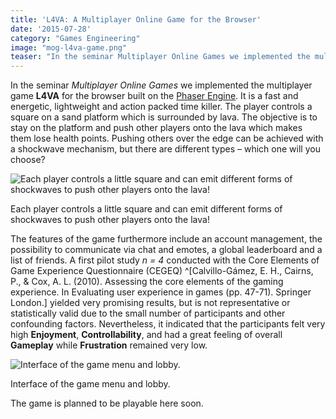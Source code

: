 ```yaml
---
title: 'L4VA: A Multiplayer Online Game for the Browser'
date: '2015-07-28'
category: "Games Engineering"
image: "mog-l4va-game.png"
teaser: "In the seminar Multiplayer Online Games we implemented the multiplayer game L4VA."
---
```


In the seminar *Multiplayer Online Games* we implemented the multiplayer game **L4VA** for the browser built on the 
[Phaser Engine](http://phaser.io). It is a fast and energetic, lightweight and action packed time killer. 
The player controls a square on a sand platform which is surrounded by lava. The objective is to stay on the platform and push other players onto the lava which makes them lose health points. 
Pushing others over the edge can be achieved with a shockwave mechanism, but there are different types – which one will you choose?

![Each player controls a little square and can emit different forms of shockwaves to push other players onto the lava!](/images/posts/mog-l4va-game.png)
<div class="caption">Each player controls a little square and can emit different forms of shockwaves to push other players onto the lava!</div>

The features of the game furthermore include an account management, the possibility to communicate via chat and emotes, 
a global leaderboard and a list of friends. A first pilot study *n = 4* conducted with the Core Elements of Game Experience Questionnaire (CEGEQ) ^[Calvillo-Gámez, E. H., Cairns, P., & Cox, A. L. (2010). Assessing the core elements of the gaming experience. In Evaluating user experience in games (pp. 47-71). Springer London.] yielded very promising results, but is not representative or statistically valid 
due to the small number of participants and other confounding factors. Nevertheless, it indicated that the participants 
felt very high **Enjoyment**, **Controllability**, and had a great feeling of overall **Gameplay** while **Frustration** remained very low.

![Interface of the game menu and lobby.](/images/posts/mog-l4va-menu.png)
<div class="caption">Interface of the game menu and lobby.</div>

The game is planned to be playable here soon.
